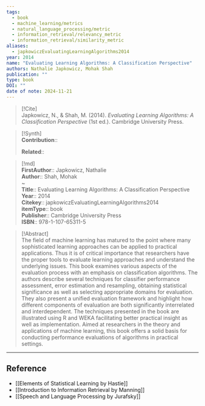 ```yaml
---
tags:
  - book
  - machine_learning/metrics
  - natural_language_processing/metric
  - information_retrieval/relevancy_metric
  - information_retrieval/similarity_metric
aliases:
  - japkowiczEvaluatingLearningAlgorithms2014
year: 2014
name: "Evaluating Learning Algorithms: A Classification Perspective"
authors: Nathalie Japkowicz, Mohak Shah
publication: ""
type: book
DOI: ""
date of note: 2024-11-21
---
```


> [!Cite]  
> Japkowicz, N., & Shah, M. (2014). _Evaluating Learning Algorithms: A Classification Perspective_ (1st ed.). Cambridge University Press.

>[!Synth]  
>**Contribution**::  
>  
>**Related**::   
>  
  
>[!md]  
> **FirstAuthor**:: Japkowicz, Nathalie  
> **Author**:: Shah, Mohak  
~  
> **Title**:: Evaluating Learning Algorithms: A Classification Perspective  
> **Year**:: 2014  
> **Citekey**:: japkowiczEvaluatingLearningAlgorithms2014  
> **itemType**:: book  
> **Publisher**:: Cambridge University Press  
> **ISBN**:: 978-1-107-65311-5  

> [!Abstract]  
> The field of machine learning has matured to the point where many sophisticated learning approaches can be applied to practical applications. Thus it is of critical importance that researchers have the proper tools to evaluate learning approaches and understand the underlying issues. This book examines various aspects of the evaluation process with an emphasis on classification algorithms. The authors describe several techniques for classifier performance assessment, error estimation and resampling, obtaining statistical significance as well as selecting appropriate domains for evaluation. They also present a unified evaluation framework and highlight how different components of evaluation are both significantly interrelated and interdependent. The techniques presented in the book are illustrated using R and WEKA facilitating better practical insight as well as implementation. Aimed at researchers in the theory and applications of machine learning, this book offers a solid basis for conducting performance evaluations of algorithms in practical settings.  

-----
## Reference


- [[Elements of Statistical Learning by Hastie]]
- [[Introduction to Information Retrieval by Manning]]
- [[Speech and Language Processing by Jurafsky]]